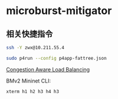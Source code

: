 # microburst-mitigator

## 相关快捷指令

```bash
ssh -Y zwx@10.211.55.4
```

```bash
sudo p4run --config p4app-fattree.json
```

[Congestion Aware Load Balancing](https://github.com/nsg-ethz/p4-learning/tree/master/exercises/10-Congestion_Aware_Load_Balancing)

 BMv2 Mininet CLI:
 ```bash
xterm h1 h2 h3 h4 h3
 ```

 